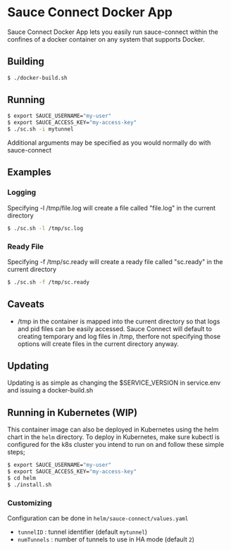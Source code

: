 # Sauce Connect Docker App

Sauce Connect Docker App lets you easily run sauce-connect within the confines of a docker container on any system that supports Docker. 

## Building
```sh
$ ./docker-build.sh
```

## Running
```sh
$ export SAUCE_USERNAME="my-user"
$ export SAUCE_ACCESS_KEY="my-access-key"
$ ./sc.sh -i mytunnel
```

Additional arguments may be specified as you would normally do with sauce-connect

## Examples

### Logging
Specifying -l /tmp/file.log will create a file called "file.log" in the current directory

```sh
$ ./sc.sh -l /tmp/sc.log
```

### Ready File
Specifying -f /tmp/sc.ready will create a ready file called "sc.ready" in the current directory

```sh
$ ./sc.sh -f /tmp/sc.ready
```

## Caveats
- /tmp in the container is mapped into the current directory so that logs and pid files can be easily accessed. Sauce Connect will default to creating temporary and log files in /tmp, therfore not specifying those options will create files in the current directory anyway.

## Updating
Updating is as simple as changing the $SERVICE_VERSION in service.env and issuing a docker-build.sh

## Running in Kubernetes (WIP)
This container image can also be deployed in Kubernetes using the helm chart in the `helm` directory. To deploy in Kubernetes, make sure kubectl is configured for the k8s cluster you intend to run on and follow these simple steps;

```sh
$ export SAUCE_USERNAME="my-user"
$ export SAUCE_ACCESS_KEY="my-access-key"
$ cd helm
$ ./install.sh
```

### Customizing
Configuration can be done in `helm/sauce-connect/values.yaml`
- `tunnelID` : tunnel identifier (default `mytunnel`)
- `numTunnels` : number of tunnels to use in HA mode (default `2`)

